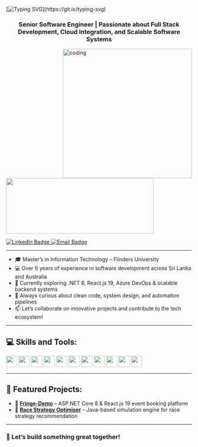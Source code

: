 [![Typing SVG](https://readme-typing-svg.demolab.com?font=Fira+Code&pause=1000&color=2ECC40&width=720&lines=%F0%9F%91%8B+Hey%2C+there%21+I'm+Madusha+Piumee+Welcome+to+my+Profile!)](https://git.io/typing-svg)

<h3 align="center">Senior Software Engineer | Passionate about Full Stack Development, Cloud Integration, and Scalable Software Systems</h3>

<img align="right" alt="coding" height="350" width="350" src="https://marketbusinessnews.com/wp-content/uploads/2020/10/1-Predictive-Analytics-GIF-for-article.gif">

<p align="left">
  <a href="https://www.linkedin.com/in/piumee-senevirathne-299a07108/" target="blank">
    <img src="https://cdn.dribbble.com/users/1525393/screenshots/6420056/comp_4.gif" width="400" height="150" />
  </a>
</p>

<div id="badges" align="left">
  <a href="https://www.linkedin.com/in/piumee-senevirathne-299a07108/">
    <img src="https://img.shields.io/badge/LinkedIn-blue?style=for-the-badge&logo=linkedin&logoColor=white" alt="LinkedIn Badge"/>
  </a>
  <a href="mailto:mspiumee@gmail.com">
    <img src="https://img.shields.io/badge/Email-D14836?style=for-the-badge&logo=gmail&logoColor=white" alt="Email Badge"/>
  </a>
</div>

---

- 🎓 Master’s in Information Technology – Flinders University  
- 💻 Over 6 years of experience in software development across Sri Lanka and Australia  
- 🚀 Currently exploring .NET 8, React.js 19, Azure DevOps & scalable backend systems  
- 🧠 Always curious about clean code, system design, and automation pipelines  
- 📫 Let’s collaborate on innovative projects and contribute to the tech ecosystem!  

---

## 💻 Skills and Tools:

<img height=30 src="https://img.shields.io/badge/Java-ED8B00?style=for-the-badge&logo=java&logoColor=white">
<img height=30 src="https://img.shields.io/badge/C%23-68217A?style=for-the-badge&logo=csharp&logoColor=white">
<img height=30 src="https://img.shields.io/badge/React-61DAFB?style=for-the-badge&logo=react&logoColor=black">
<img height=30 src="https://img.shields.io/badge/ASP.NET_Core-512BD4?style=for-the-badge&logo=dotnet&logoColor=white">
<img height=30 src="https://img.shields.io/badge/PostgreSQL-336791?style=for-the-badge&logo=postgresql&logoColor=white">
<img height=30 src="https://img.shields.io/badge/Azure-0089D6?style=for-the-badge&logo=azure-devops&logoColor=white">
<img height=30 src="https://img.shields.io/badge/GitHub-181717?style=for-the-badge&logo=github&logoColor=white">
<img height=30 src="https://img.shields.io/badge/Docker-2496ED?style=for-the-badge&logo=docker&logoColor=white">
<img height=30 src="https://img.shields.io/badge/Node.js-339933?style=for-the-badge&logo=nodedotjs&logoColor=white">
<img height=30 src="https://img.shields.io/badge/Jira-0052CC?style=for-the-badge&logo=jira&logoColor=white">
<img height=30 src="https://img.shields.io/badge/Postman-FF6C37?style=for-the-badge&logo=postman&logoColor=white">

---

## 🔧 Featured Projects:

- 🔗 [**Fringe-Demo**](https://github.com/Piumee/Fringe-Demo) – ASP.NET Core 8 & React.js 19 event booking platform  
- 🔗 [**Race Strategy Optimiser**](https://github.com/Piumee/race-strategy-optimiser) – Java-based simulation engine for race strategy recommendation  

---

### 🎯 Let’s build something great together!


